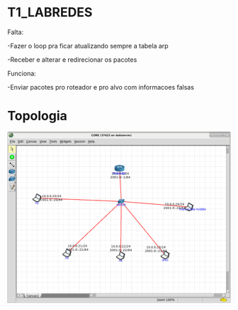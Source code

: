 # T1_LABREDES

Falta:

-Fazer o loop pra ficar atualizando sempre a tabela arp

-Receber e alterar e redirecionar os pacotes

Funciona:

-Enviar pacotes pro roteador e pro alvo com informacoes falsas

# Topologia
![alt text](https://github.com/JSLucena/T1_LABREDES/blob/master/topology.png)
